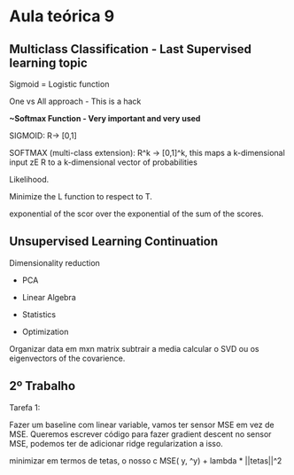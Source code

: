 # Aula teórica 9

## Multiclass Classification - Last Supervised learning topic

Sigmoid = Logistic function

One vs All approach - This is a hack

**~Softmax Function - Very important and very used**

SIGMOID: R-> [0,1]

SOFTMAX (multi-class extension): R^k -> [0,1]^k, this maps a k-dimensional input zE R to a k-dimensional vector of probabilities

Likelihood.

Minimize the L function to respect to T.

exponential of the scor over the exponential of the sum of the scores.

## Unsupervised Learning Continuation

Dimensionality reduction

- PCA

- Linear Algebra
- Statistics
- Optimization

Organizar data em mxn matrix
subtrair a media
calcular o SVD ou os eigenvectors of the covarience.

## 2º Trabalho

Tarefa 1:

Fazer um baseline com linear variable, vamos ter sensor MSE em vez de MSE. Queremos escrever código para fazer gradient descent no sensor MSE, podemos ter de adicionar ridge regularization a isso.

minimizar em termos de tetas, o nosso c MSE( y, ^y) + lambda * ||tetas||^2